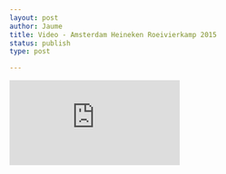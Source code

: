 ```yaml
---
layout: post
author: Jaume
title: Video - Amsterdam Heineken Roeivierkamp 2015
status: publish
type: post

---
```

<iframe src="http://player.vimeo.com/video/126745084?title=0&amp;byline=0&amp;color=679AF1&amp;portrait=0" frameborder="0"></iframe>
